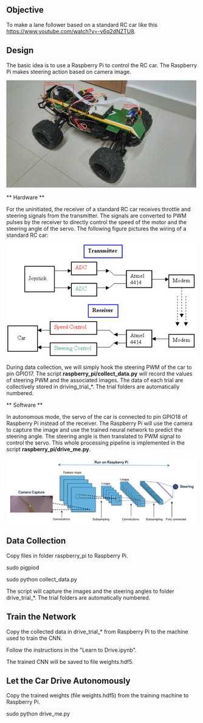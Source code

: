 
## Objective

To make a lane follower based on a standard RC car like this https://www.youtube.com/watch?v=-v6q2dNZTU8.

## Design

The basic idea is to use a Raspberry Pi to control the RC car. The Raspberry Pi makes steering action based on camera image.

<img width="500" src="images/hardware.jpg"/>

** Hardware **

For the uninitiated, the receiver of a standard RC car receives throttle and steering signals from the transmitter. The signals are converted to PWM pulses by the receiver to directly control the speed of the motor and the steering angle of the servo. The following figure pictures the wiring of a standard RC car:

<img width="500" src="images/rc_car.png"/>

During data collection, we will simply hook the steering PWM of the car to pin GPIO17. The script **raspberry_pi/collect_data.py** will record the values of steering PWM and the associated images. The data of each trial are collectively stored in driving\_trial_*. The trial folders are automatically numbered.

** Software **

In autonomous mode, the servo of the car is connected to pin GPIO18 of Raspberry Pi instead of the receiver. The Raspberry Pi will use the camera to capture the image and use the trained neural network to predict the steering angle. The steering angle is then translated to PWM signal to control the servo. This whole processing pipeline is implemented in the script **raspberry_pi/drive_me.py**.

<img width="500" src="images/design.png"/>

## Data Collection

Copy files in folder raspberry_pi to Raspberry Pi.

sudo pigpiod

sudo python collect_data.py

The script will capture the images and the steering angles to folder drive\_trial_*. The trial folders are automatically numbered.

## Train the Network

Copy the collected data in drive\_trial_* from Raspberry Pi to the machine used to train the CNN.

Follow the instructions in the "Learn to Drive.ipynb".

The trained CNN will be saved to file weights.hdf5.

## Let the Car Drive Autonomously

Copy the trained weights (file weights.hdf5) from the training machine to Raspberry Pi.

sudo python drive_me.py
